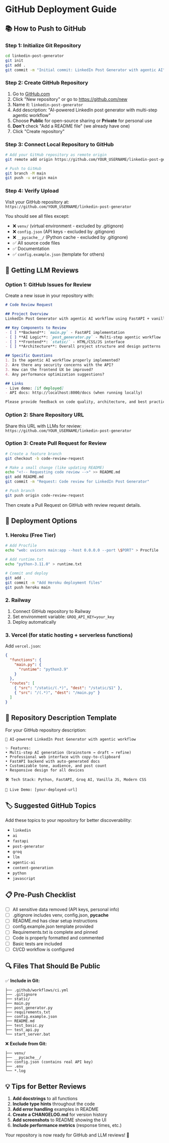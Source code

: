 # GitHub Deployment Guide

## 📚 How to Push to GitHub

### Step 1: Initialize Git Repository

```bash
cd linkedin-post-generator
git init
git add .
git commit -m "Initial commit: LinkedIn Post Generator with agentic AI"
```

### Step 2: Create GitHub Repository

1. Go to [GitHub.com](https://github.com)
2. Click "New repository" or go to https://github.com/new
3. Name it: `linkedin-post-generator`
4. Add description: "AI-powered LinkedIn post generator with multi-step agentic workflow"
5. Choose **Public** for open-source sharing or **Private** for personal use
6. **Don't** check "Add a README file" (we already have one)
7. Click "Create repository"

### Step 3: Connect Local Repository to GitHub

```bash
# Add your GitHub repository as remote origin
git remote add origin https://github.com/YOUR_USERNAME/linkedin-post-generator.git

# Push to GitHub
git branch -M main
git push -u origin main
```

### Step 4: Verify Upload

Visit your GitHub repository at:
`https://github.com/YOUR_USERNAME/linkedin-post-generator`

You should see all files except:
- ❌ `venv/` (virtual environment - excluded by .gitignore)
- ❌ `config.json` (API keys - excluded by .gitignore)
- ❌ `__pycache__/` (Python cache - excluded by .gitignore)
- ✅ All source code files
- ✅ Documentation
- ✅ `config.example.json` (template for others)

## 🤖 Getting LLM Reviews

### Option 1: GitHub Issues for Review
Create a new issue in your repository with:

```markdown
# Code Review Request

## Project Overview
LinkedIn Post Generator with agentic AI workflow using FastAPI + vanilla JS frontend.

## Key Components to Review
- [ ] **Backend**: `main.py` - FastAPI implementation
- [ ] **AI Logic**: `post_generator.py` - Multi-step agentic workflow
- [ ] **Frontend**: `static/` - HTML/CSS/JS interface
- [ ] **Architecture**: Overall project structure and design patterns

## Specific Questions
1. Is the agentic AI workflow properly implemented?
2. Are there any security concerns with the API?
3. How can the frontend UX be improved?
4. Any performance optimization suggestions?

## Links
- Live demo: [if deployed]
- API docs: http://localhost:8000/docs (when running locally)

Please provide feedback on code quality, architecture, and best practices.
```

### Option 2: Share Repository URL

Share this URL with LLMs for review:
`https://github.com/YOUR_USERNAME/linkedin-post-generator`

### Option 3: Create Pull Request for Review

```bash
# Create a feature branch
git checkout -b code-review-request

# Make a small change (like updating README)
echo "<!-- Requesting code review -->" >> README.md
git add README.md
git commit -m "Request: Code review for LinkedIn Post Generator"

# Push branch
git push origin code-review-request
```

Then create a Pull Request on GitHub with review request details.

## 🚀 Deployment Options

### 1. Heroku (Free Tier)
```bash
# Add Procfile
echo "web: uvicorn main:app --host 0.0.0.0 --port \$PORT" > Procfile

# Add runtime.txt
echo "python-3.11.0" > runtime.txt

# Commit and deploy
git add .
git commit -m "Add Heroku deployment files"
git push heroku main
```

### 2. Railway
1. Connect GitHub repository to Railway
2. Set environment variable: `GROQ_API_KEY=your_key`
3. Deploy automatically

### 3. Vercel (for static hosting + serverless functions)
Add `vercel.json`:
```json
{
  "functions": {
    "main.py": {
      "runtime": "python3.9"
    }
  },
  "routes": [
    { "src": "/static/(.*)", "dest": "/static/$1" },
    { "src": "/(.*)", "dest": "/main.py" }
  ]
}
```

## 📝 Repository Description Template

For your GitHub repository description:

```
🤖 AI-powered LinkedIn Post Generator with agentic workflow

✨ Features:
• Multi-step AI generation (brainstorm → draft → refine)
• Professional web interface with copy-to-clipboard
• FastAPI backend with auto-generated docs
• Customizable tone, audience, and post count
• Responsive design for all devices

🛠️ Tech Stack: Python, FastAPI, Groq AI, Vanilla JS, Modern CSS

🚀 Live Demo: [your-deployed-url]
```

## 🏷️ Suggested GitHub Topics

Add these topics to your repository for better discoverability:
- `linkedin`
- `ai`
- `fastapi`
- `post-generator`
- `groq`
- `llm`
- `agentic-ai`
- `content-generation`
- `python`
- `javascript`

## 📋 Pre-Push Checklist

- [ ] All sensitive data removed (API keys, personal info)
- [ ] .gitignore includes venv, config.json, __pycache__
- [ ] README.md has clear setup instructions
- [ ] config.example.json template provided
- [ ] Requirements.txt is complete and pinned
- [ ] Code is properly formatted and commented
- [ ] Basic tests are included
- [ ] CI/CD workflow is configured

## 🔍 Files That Should Be Public

✅ **Include in Git:**
```
├── .github/workflows/ci.yml
├── .gitignore
├── static/
├── main.py
├── post_generator.py
├── requirements.txt
├── config.example.json
├── README.md
├── test_basic.py
├── test_api.py
└── start_server.bat
```

❌ **Exclude from Git:**
```
├── venv/
├── __pycache__/
├── config.json (contains real API key)
├── .env
└── *.log
```

## 💡 Tips for Better Reviews

1. **Add docstrings** to all functions
2. **Include type hints** throughout the code
3. **Add error handling** examples in README
4. **Create a CHANGELOG.md** for version history
5. **Add screenshots** to README showing the UI
6. **Include performance metrics** (response times, etc.)

Your repository is now ready for GitHub and LLM reviews! 🎉
